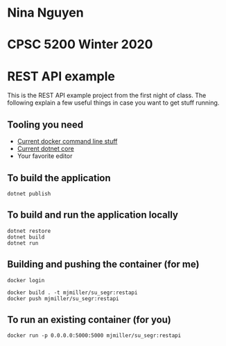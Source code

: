 # Nina Nguyen
# CPSC 5200 Winter 2020

# REST API example

This is the REST API example project from the first night of class. The following explain
a few useful things in case you want to get stuff running.

## Tooling you need

* [Current docker command line stuff](https://docs.docker.com/install/)
* [Current dotnet core](https://github.com/dotnet/core/releases/tag/v2.0.6)
* Your favorite editor

## To build the application

    dotnet publish

## To build and run the application locally

    dotnet restore
    dotnet build
    dotnet run    

## Building and pushing the container (for me)

    docker login

    docker build . -t mjmiller/su_segr:restapi
    docker push mjmiller/su_segr:restapi

## To run an existing container (for you)

    docker run -p 0.0.0.0:5000:5000 mjmiller/su_segr:restapi
